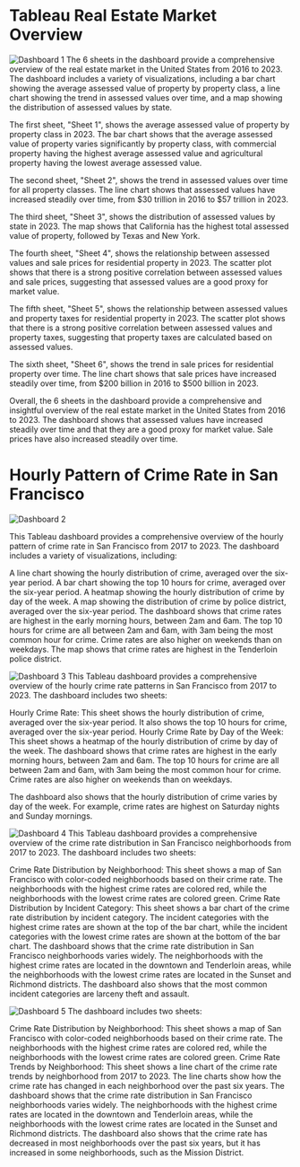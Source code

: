 # Tableau Real Estate Market Overview
![Dashboard 1](https://github.com/imsruthi/Tableauu/assets/128511364/28a5e3d2-3714-4973-92ee-3788030a604d)
The 6 sheets in the dashboard provide a comprehensive overview of the real estate market in the United States from 2016 to 2023. The dashboard includes a variety of visualizations, including a bar chart showing the average assessed value of property by property class, a line chart showing the trend in assessed values over time, and a map showing the distribution of assessed values by state.

The first sheet, "Sheet 1", shows the average assessed value of property by property class in 2023. The bar chart shows that the average assessed value of property varies significantly by property class, with commercial property having the highest average assessed value and agricultural property having the lowest average assessed value.

The second sheet, "Sheet 2", shows the trend in assessed values over time for all property classes. The line chart shows that assessed values have increased steadily over time, from $30 trillion in 2016 to $57 trillion in 2023.

The third sheet, "Sheet 3", shows the distribution of assessed values by state in 2023. The map shows that California has the highest total assessed value of property, followed by Texas and New York.

The fourth sheet, "Sheet 4", shows the relationship between assessed values and sale prices for residential property in 2023. The scatter plot shows that there is a strong positive correlation between assessed values and sale prices, suggesting that assessed values are a good proxy for market value.

The fifth sheet, "Sheet 5", shows the relationship between assessed values and property taxes for residential property in 2023. The scatter plot shows that there is a strong positive correlation between assessed values and property taxes, suggesting that property taxes are calculated based on assessed values.

The sixth sheet, "Sheet 6", shows the trend in sale prices for residential property over time. The line chart shows that sale prices have increased steadily over time, from $200 billion in 2016 to $500 billion in 2023.

Overall, the 6 sheets in the dashboard provide a comprehensive and insightful overview of the real estate market in the United States from 2016 to 2023. The dashboard shows that assessed values have increased steadily over time and that they are a good proxy for market value. Sale prices have also increased steadily over time.

# Hourly Pattern of Crime Rate in San Francisco
![Dashboard 2](https://github.com/imsruthi/Tableauu/blob/1589d81ee77207aa7f22c7698eb16c4f25b90388/Dashboard%202.png)

This Tableau dashboard provides a comprehensive overview of the hourly pattern of crime rate in San Francisco from 2017 to 2023. The dashboard includes a variety of visualizations, including:

A line chart showing the hourly distribution of crime, averaged over the six-year period.
A bar chart showing the top 10 hours for crime, averaged over the six-year period.
A heatmap showing the hourly distribution of crime by day of the week.
A map showing the distribution of crime by police district, averaged over the six-year period.
The dashboard shows that crime rates are highest in the early morning hours, between 2am and 6am. The top 10 hours for crime are all between 2am and 6am, with 3am being the most common hour for crime. Crime rates are also higher on weekends than on weekdays. The map shows that crime rates are highest in the Tenderloin police district.

![Dashboard 3](https://github.com/imsruthi/Tableauu/blob/083a1a150a3957ae0936a5750ffbf31ab30860fc/Dashboard%203.png)
This Tableau dashboard provides a comprehensive overview of the hourly crime rate patterns in San Francisco from 2017 to 2023. The dashboard includes two sheets:

Hourly Crime Rate: This sheet shows the hourly distribution of crime, averaged over the six-year period. It also shows the top 10 hours for crime, averaged over the six-year period.
Hourly Crime Rate by Day of the Week: This sheet shows a heatmap of the hourly distribution of crime by day of the week.
The dashboard shows that crime rates are highest in the early morning hours, between 2am and 6am. The top 10 hours for crime are all between 2am and 6am, with 3am being the most common hour for crime. Crime rates are also higher on weekends than on weekdays.

The dashboard also shows that the hourly distribution of crime varies by day of the week. For example, crime rates are highest on Saturday nights and Sunday mornings.

![Dashboard 4](https://github.com/imsruthi/Tableauu/blob/a7a64620be06e1d44f9a50457650c1e0d406426a/Dashboard%204.png)
This Tableau dashboard provides a comprehensive overview of the crime rate distribution in San Francisco neighborhoods from 2017 to 2023. The dashboard includes two sheets:

Crime Rate Distribution by Neighborhood: This sheet shows a map of San Francisco with color-coded neighborhoods based on their crime rate. The neighborhoods with the highest crime rates are colored red, while the neighborhoods with the lowest crime rates are colored green.
Crime Rate Distribution by Incident Category: This sheet shows a bar chart of the crime rate distribution by incident category. The incident categories with the highest crime rates are shown at the top of the bar chart, while the incident categories with the lowest crime rates are shown at the bottom of the bar chart.
The dashboard shows that the crime rate distribution in San Francisco neighborhoods varies widely. The neighborhoods with the highest crime rates are located in the downtown and Tenderloin areas, while the neighborhoods with the lowest crime rates are located in the Sunset and Richmond districts. The dashboard also shows that the most common incident categories are larceny theft and assault.

![Dashboard 5](https://github.com/imsruthi/Tableauu/blob/83dce4c32c171f6b286e41cfd448b0f879a54bd2/Dashboard%205.png)
The dashboard includes two sheets:

Crime Rate Distribution by Neighborhood: This sheet shows a map of San Francisco with color-coded neighborhoods based on their crime rate. The neighborhoods with the highest crime rates are colored red, while the neighborhoods with the lowest crime rates are colored green.
Crime Rate Trends by Neighborhood: This sheet shows a line chart of the crime rate trends by neighborhood from 2017 to 2023. The line charts show how the crime rate has changed in each neighborhood over the past six years.
The dashboard shows that the crime rate distribution in San Francisco neighborhoods varies widely. The neighborhoods with the highest crime rates are located in the downtown and Tenderloin areas, while the neighborhoods with the lowest crime rates are located in the Sunset and Richmond districts. The dashboard also shows that the crime rate has decreased in most neighborhoods over the past six years, but it has increased in some neighborhoods, such as the Mission District.
